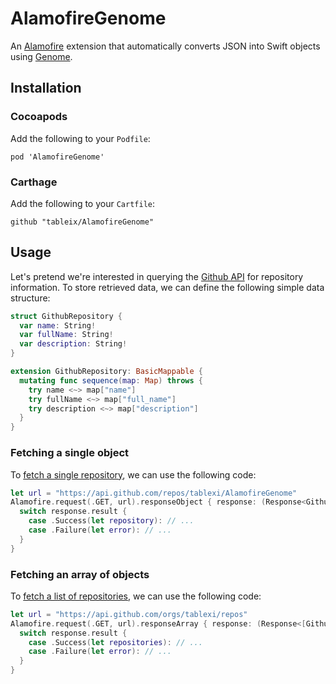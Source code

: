 # AlamofireGenome

An [Alamofire](https://github.com/Alamofire/Alamofire) extension that automatically converts JSON into Swift objects using [Genome](https://github.com/LoganWright/Genome).

## Installation

### Cocoapods

Add the following to your `Podfile`:

```
pod 'AlamofireGenome'
```

### Carthage

Add the following to your `Cartfile`:

```
github "tableix/AlamofireGenome"
```

## Usage

Let's pretend we're interested in querying the [Github API](https://developer.github.com/v3/) for repository information. To store retrieved data, we can define the following simple data structure:

```swift
struct GithubRepository {
  var name: String!
  var fullName: String!
  var description: String!
}

extension GithubRepository: BasicMappable {
  mutating func sequence(map: Map) throws {
    try name <~> map["name"]
    try fullName <~> map["full_name"]
    try description <~> map["description"]
  }
}
```

### Fetching a single object

To [fetch a single repository](https://developer.github.com/v3/repos/#get), we can use the following code:

```swift
let url = "https://api.github.com/repos/tablexi/AlamofireGenome"
Alamofire.request(.GET, url).responseObject { response: (Response<GithubRepository, NSError>) in
  switch response.result {
    case .Success(let repository): // ...
    case .Failure(let error): // ...
  }
}
```

### Fetching an array of objects

To [fetch a list of repositories](https://developer.github.com/v3/repos/#list-organization-repositories), we can use the following code:


```swift
let url = "https://api.github.com/orgs/tablexi/repos"
Alamofire.request(.GET, url).responseArray { response: (Response<[GithubRepository], NSError>) in
  switch response.result {
    case .Success(let repositories): // ...
    case .Failure(let error): // ...
  }
}
```
